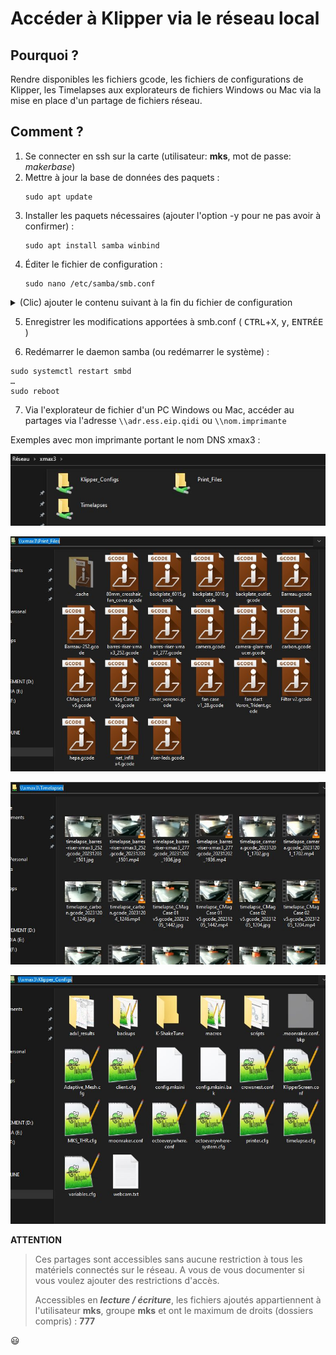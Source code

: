 # Accéder à Klipper via le réseau local

## Pourquoi ?

Rendre disponibles les fichiers gcode, les fichiers de configurations de Klipper,
les Timelapses aux explorateurs de fichiers Windows ou Mac via la mise en place d'un partage de fichiers réseau.

## Comment ?

1. Se connecter en ssh sur la carte (utilisateur: **mks**, mot de passe: _makerbase_)
2. Mettre à jour la base de données des paquets :
   ```
   sudo apt update
   ```
3. Installer les paquets nécessaires (ajouter l'option -y pour ne pas avoir à confirmer) :
   ```
   sudo apt install samba winbind
   ```
4. Éditer le fichier de configuration :
   ```
   sudo nano /etc/samba/smb.conf
   ```   
<details><summary>(Clic) ajouter le contenu suivant à la fin du fichier de configuration</summary><p>

  ```
[Print_Files]
comment = GCode_files
path = /home/mks/gcode_files
browseable = Yes
writeable = Yes
only guest = no
create mask = 0777
directory mask = 0777
public = yes
read only = no
force user = mks
force group = mks

[Klipper_Configs]
comment = Klipper configurations
path = /home/mks/klipper_config
browseable = Yes
writeable = Yes
only guest = no
create mask = 0777
directory mask = 0777
public = yes
read only = no
force user = mks
force group = mks

[Timelapses]
comment = Timelapses
path = /home/mks/timelapse
browseable = Yes
writeable = Yes
only guest = no
create mask = 0777
directory mask = 0777
public = yes
read only = no
force user = mks
force group = mks
  ```
</p>
  
</details>

5. Enregistrer les modifications apportées à smb.conf ( <kbd>CTRL</kbd>+<kbd>X</kbd>, <kbd>y</kbd>, <kbd>ENTRÉE</kbd> )


6. Redémarrer le daemon samba (ou redémarrer le système) :
  ```
  sudo systemctl restart smbd
  …
  sudo reboot
  ```

7. Via l'explorateur de fichier d'un PC Windows ou Mac, accéder au partages via l'adresse `\\adr.ess.eip.qidi` ou `\\nom.imprimante`

Exemples avec mon imprimante portant le nom DNS xmax3 :

![partage-réseau](../Images/samba.jpg)

![Gcodes](../Images/samba-gcodes.jpg)

![Timelapses](../Images/samba-timelapses.jpg)

![Configuration](../Images/samba-klipper.jpg)

**ATTENTION**

> Ces partages sont accessibles sans aucune restriction à tous les matériels connectés sur le réseau. A vous de vous documenter si vous voulez
ajouter des restrictions d'accès.
> 
  > Accessibles en _**lecture / écriture**_, les fichiers ajoutés appartiennent à l'utilisateur **mks**, groupe **mks** et
ont le maximum de droits (dossiers compris) : **777**

:smiley:
